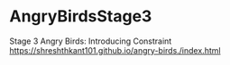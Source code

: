 # AngryBirdsStage3
Stage 3 Angry Birds: Introducing Constraint
https://shreshthkant101.github.io/angry-birds./index.html
